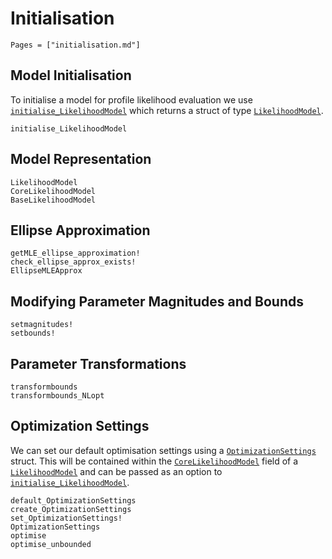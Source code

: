 # Initialisation

```@index
Pages = ["initialisation.md"]
```

## Model Initialisation

To initialise a model for profile likelihood evaluation we use [`initialise_LikelihoodModel`](@ref) which returns a struct of type [`LikelihoodModel`](@ref).

```@docs
initialise_LikelihoodModel
```

## Model Representation

```@docs
LikelihoodModel
CoreLikelihoodModel
BaseLikelihoodModel
```

## Ellipse Approximation

```@docs
getMLE_ellipse_approximation!
check_ellipse_approx_exists!
EllipseMLEApprox
```

## Modifying Parameter Magnitudes and Bounds

```@docs
setmagnitudes!
setbounds!
```

## Parameter Transformations

```@docs
transformbounds
transformbounds_NLopt
```

## Optimization Settings

We can set our default optimisation settings using a [`OptimizationSettings`](@ref) struct. This will be contained within the [`CoreLikelihoodModel`](@ref) field of a [`LikelihoodModel`](@ref) and can be passed as an option to [`initialise_LikelihoodModel`](@ref).

```@docs
default_OptimizationSettings
create_OptimizationSettings
set_OptimizationSettings!
OptimizationSettings
optimise
optimise_unbounded
```